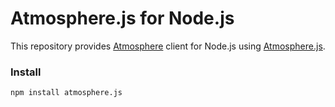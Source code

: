 Atmosphere.js for Node.js
==================

This repository provides [Atmosphere](https://github.com/Atmosphere/atmosphere) client for Node.js using [Atmosphere.js](https://github.com/Atmosphere/atmosphere-javascript).

### Install

```bash
npm install atmosphere.js
```
